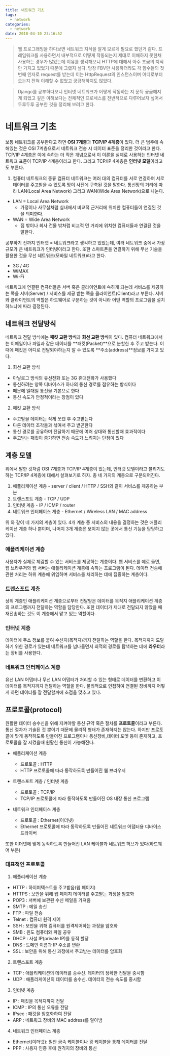 ```yaml
---
title: 네트워크 기초
tags:
  - network
categories:
  - network
date: 2018-04-10 23:16:52
---
```


> 웹 프로그래밍을 하다보면 네트워크 지식을 알게 모르게 필요로 했던거 같다. 프레임워크를 사용하면서 내부적으로 어떻게 작동되는지 제대로 이해하지 못한채 사용하는 경우가 많았는데 이유를 생각해보니 HTTP에 대해서 아주 조금의 지식만 가지고 있었기 때문에 그랬지 싶다. 당장 FBV만 사용하더라도 각 함수들의 첫 번째 인자로 request를 받는데 이는 HttpRequest의 인스턴스이며 어디로부터 오는지 전혀 이해할 수 없었고 궁금해하지도 않았다. 

> Django를 공부하다보니 인터넷 네트워크가 어떻게 작동하는 지 문득 궁금해지게 되었고 깊은 이해보다는 전체적인 프로세스를 전반적으로 다루어보자 싶어서 두루두루 공부한 것을 정리해 보려고 한다.

# 네트워크 기초
보통 네트워크를 공부한다고 하면 **OSI 7계층**과 **TCP/IP 4계층**이 있다. 더 큰 범주에 속해있는 것은 OSI 7계층으로서 네트워크 전송 시 데이터 표준을 정리한 것이라고 한다. TCP/IP 4계층은 이에 속하는 더 작은 개념으로서 이 이론을 실제로 사용하는 인터넷 네트워크 표준이 TCP/IP 4계층이라고 한다. 그리고 TCP/IP 4계층은 **인터넷 모델**이라고도 부른다.

1. 컴퓨터 네트워크의 종류
컴퓨터 네트워크는 여러 대의 컴퓨터를 서로 연결하여 서로 데이터를 주고받을 수 있도록 망이 사전에 구축된 것을 말한다. 통신망의 거리에 따라 LAN(Local Area Network) 그리고 WAN(Wide Area Network)으로 나눈다. 
  * LAN = Local Area Network
    * 가정이나 사무실처럼 실내에서 비교적 근거리에 위치한 컴퓨터들이 연결된 것을 의미한다.
  * WAN = Wide Area Network
    * 집 밖이나 회사 건물 밖처럼 비교적 먼 거리에 위치한 컴퓨터들과 연결된 것을 말한다.

공부하기 전까지 인터넷 = 네트워크라고 생각하고 있었는데, 여러 네트워크 중에서 가장 규모가 큰 네트워크가 인터넷이라고 한다. 또한 스마트폰을 연결하기 위해 무선 기술을 활용한 것을 무선 네트워크(모바일 네트워크)라고 한다.
  * 3G / 4G 
  * WiMAX
  * Wi-Fi

네트워크에 연결된 컴퓨터들은 서버 혹은 클라이언트에 속하게 되는데 서비스를 제공하는 쪽을 서버(Server) / 서비스를 제공 받는 쪽을 클라이언트(Client)라고 부른다. 서버와 클라이언트의 역할은 하드웨어로 구분하는 것이 아니라 어떤 역할의 프로그램을 설치하느냐에 따라 결정된다.

## 네트워크 전달방식
네트워크 전달 방식에는 **패킷 교환 방식**과 **회선 교환 방식**이 있다. 컴퓨터 네트워크에서는 이메일이나 파일과 같은 데이터를 **패킷(Packet)**으로 분할한 후 주고 받는다. 이때에 패킷은 어디로 전달되야하는지 알 수 있도록 **주소(address)**정보를 가지고 있다.
1. 회선 교환 방식
  * 아날로그 방식의 유선전화 또는 3G 휴대전화가 사용했다
  * 통신하려는 양쪽 디바이스가 하나의 통신 경로를 점유하는 방식이다
  * 때문에 일대일 통신을 기본으로 한다
  * 통신 속도가 안정적이라는 장점이 있다

2. 패킷 교환 방식
  * 주고받을 데이터는 작게 쪼갠 후 주고받는다
  * 다른 데이터 조각들과 섞여서 주고 받곤한다
  * 통신 경로를 공유하며 전달하기 때문에 여러 상대와 통신할때 효과적이다
  * 주고받는 패킷이 증가하면 전송 속도가 느려지는 단점이 있다


## 계층 모델
위에서 말한 것처럼 OSI 7계층과 TCP/IP 4계층이 있는데, 인터넷 모델이라고 불리기도하는 TCP/IP 4계층에 대해서 살펴보기로 하자. 총 네 가지의 계층으로 구분되어진다.
1. 애플리케이션 계층 -  server / client / HTTP / SSH와 같이 서비스를 제공하는 부분
2. 트랜스포트 계층 - TCP / UDP
3. 인터넷 계층 - IP / ICMP / router
4. 네트워크 인터페이스 계층 - Ethernet / Wireless LAN / MAC address

위 와 같이 네 가지의 계층이 있다. 4개 계층 중 서비스의 내용을 결정하는 것은 애플리케이션 계층 하나 뿐이며, 나머지 3개 계층은 보이지 않는 곳에서 통신 기능을 담당하고 있다. 

### 애플리케이션 계층
사용자가 실제로 체감할 수 있는 서비스를 제공하는 계층이다. 웹 서비스를 예로 들면, 웹 브라우저와 웹 서버는 애플리케이션 계층에 속하는 프로그램이 된다. 데이터 전송에 관한 처리는 하위 계층에 위임하며 서비스를 처리하는 데에 집중하는 계층이다. 

### 트랜스포트 계층
상위 계층인 애플리케이션 계층으로부터 전달받은 데이터를 목적지 애플리케이션 계층의 프로그램까지 전달하는 역할을 담당한다. 또한 데이터가 제대로 전달되지 않았을 때 재전송하는 것도 이 계층에서 맡고 있는 역할이다.

### 인터넷 계층
데이터에 주소 정보를 붙여 수신지(목적지)까지 전달하는 역할을 한다. 목적지까지 도달하기 위한 경로가 있는데 네트워크를 넘나들면서 최적의 경로를 탐색하는 데에 **라우터**라는 장비를 사용한다. 

### 네트워크 인터페이스 계층
유선 LAN 어댑터나 무선 LAN 어댑터가 처리할 수 있는 형태로 데이터를 변환하고 이 데이터를 목적지까지 전달하는 역할을 한다. 물리적으로 인접하여 연결된 장비까지 어떻게 하면 데이터를 잘 전달할까에 초점을 맞추고 있다. 


## 프로토콜(protocol)
원활한 데이터 송수신을 위해 지켜야할 통신 규약 혹은 절차를 **프로토콜**이라고 부른다. 통신 절차가 기술된 것 뿐이기 때문에 물리적 형태가 존재하지는 않는다. 하지만 프로토콜에 맞게 동작하도록 만들어진 프로그램이나 통신장비,데이터 포멧 등이 존재하고, 프로토콜을 잘 지켰을때 원활한 통신이 가능해진다.

* 애플리케이션 계층
  * 프로토콜 : HTTP
  * HTTP 프로토콜에 따라 동작하도록 만들어진 웹 브라우저

* 트랜스포트 계층 / 인터넷 계층
  * 프로토콜 : TCP/IP
  * TCP/IP 프로토콜에 따라 동작하도록 만들어진 OS 내장 통신 프로그램

* 네트워크 인터페이스 계층
  * 프로토콜 : Ethernet(이더넷)
  * Ethernet 프로토콜에 따라 동작하도록 만들어진 네트워크 어댑터용 디바이스 드라이버

또한 이더넷에 맞게 동작하도록 만들어진 LAN 케이블과 네트워크 허브가 있다(하드웨어 부분)

### 대표적인 프로토콜
1. 애플리케이션 계층
  * HTTP : 하이퍼텍스트를 주고받음(웹 페이지)
  * HTTPS : 보안을 위해 웹 페이지 데이터를 주고받는 과정을 암호화
  * POP3 : 서버에 보관된 수신 메일을 가져옴
  * SMTP : 메일 송신
  * FTP : 파일 전송
  * Telnet : 컴퓨터 원격 제어
  * SSH : 보안을 위해 컴퓨터를 원격제어하는 과정을 암호화
  * SMB : 윈도 컴퓨터와 파일 공유
  * DHCP : 사설 IP(private IP)를 동적 할당
  * DNS : 도메인 이름과 IP 주소를 변환
  * SSL : 보안을 위해 통신 과정에서 주고받는 데이터를 암호화
2. 트랜스포트 계층
  * TCP : 애플리케이션의 데이터를 송수신. 데이터의 정확한 전달을 중시함
  * UDP : 애플리케이션의 데이터를 송수신. 데이터의 전송 속도를 중시함
3. 인터넷 계층
  * IP : 패킷을 목적지까지 전달
  * ICMP : IP의 통신 오류를 전달
  * IPsec : 패킷을 암호화하여 전달
  * ARP : 네트워크 장비의 MAC address를 알아냄
4. 네트워크 인터페이스 계층
  * Ethernet(이더넷): 일반 금속 케이블이나 광 케이블을 통해 데이터를 전달
  * PPP : 사용자 인증 후에 원격지의 장비와 통신
